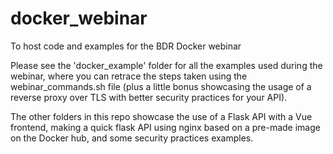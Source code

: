 # docker_webinar
To host code and examples for the BDR Docker webinar

Please see the 'docker_example' folder for all the examples used during the webinar, where you can retrace the steps taken using the webinar_commands.sh file (plus a little bonus showcasing the usage of a reverse proxy over TLS with better security practices for your API).

The other folders in this repo showcase the use of a Flask API with a Vue frontend, making a quick flask API using nginx based on a pre-made image on the Docker hub, and some security practices examples.
